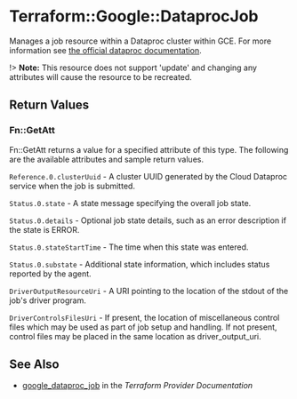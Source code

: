 # Terraform::Google::DataprocJob

Manages a job resource within a Dataproc cluster within GCE. For more information see
[the official dataproc documentation](https://cloud.google.com/dataproc/).

!> **Note:** This resource does not support 'update' and changing any attributes will cause the resource to be recreated.

## Return Values

### Fn::GetAtt

Fn::GetAtt returns a value for a specified attribute of this type. The following are the available attributes and sample return values.

`Reference.0.clusterUuid` - A cluster UUID generated by the Cloud Dataproc service when the job is submitted.

`Status.0.state` - A state message specifying the overall job state.

`Status.0.details` - Optional job state details, such as an error description if the state is ERROR.

`Status.0.stateStartTime` - The time when this state was entered.

`Status.0.substate` - Additional state information, which includes status reported by the agent.

`DriverOutputResourceUri` - A URI pointing to the location of the stdout of the job's driver program.

`DriverControlsFilesUri` - If present, the location of miscellaneous control files which may be used as part of job setup and handling. If not present, control files may be placed in the same location as driver_output_uri.

## See Also

* [google_dataproc_job](https://www.terraform.io/docs/providers/google/r/dataproc_job.html) in the _Terraform Provider Documentation_